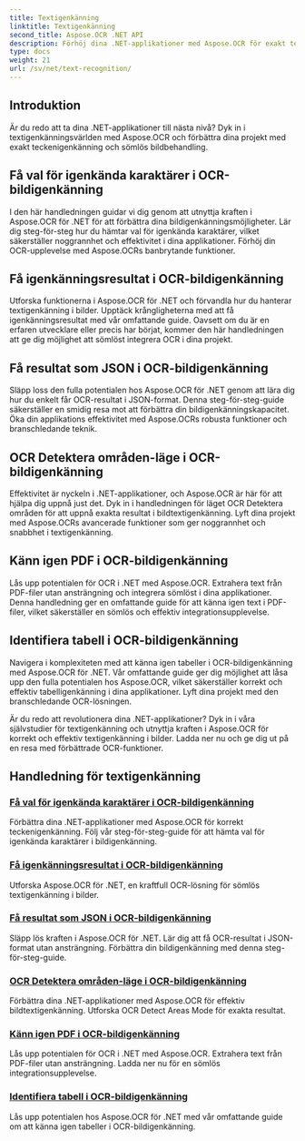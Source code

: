 ```yaml
---
title: Textigenkänning
linktitle: Textigenkänning
second_title: Aspose.OCR .NET API
description: Förhöj dina .NET-applikationer med Aspose.OCR för exakt teckenigenkänning. Upptäck självstudier för att få val, resultat och JSON-format i OCR-bildigenkänning.
type: docs
weight: 21
url: /sv/net/text-recognition/
---
```

## Introduktion

Är du redo att ta dina .NET-applikationer till nästa nivå? Dyk in i textigenkänningsvärlden med Aspose.OCR och förbättra dina projekt med exakt teckenigenkänning och sömlös bildbehandling.

## Få val för igenkända karaktärer i OCR-bildigenkänning

I den här handledningen guidar vi dig genom att utnyttja kraften i Aspose.OCR för .NET för att förbättra dina bildigenkänningsmöjligheter. Lär dig steg-för-steg hur du hämtar val för igenkända karaktärer, vilket säkerställer noggrannhet och effektivitet i dina applikationer. Förhöj din OCR-upplevelse med Aspose.OCRs banbrytande funktioner.

## Få igenkänningsresultat i OCR-bildigenkänning

Utforska funktionerna i Aspose.OCR för .NET och förvandla hur du hanterar textigenkänning i bilder. Upptäck krångligheterna med att få igenkänningsresultat med vår omfattande guide. Oavsett om du är en erfaren utvecklare eller precis har börjat, kommer den här handledningen att ge dig möjlighet att sömlöst integrera OCR i dina projekt.

## Få resultat som JSON i OCR-bildigenkänning

Släpp loss den fulla potentialen hos Aspose.OCR för .NET genom att lära dig hur du enkelt får OCR-resultat i JSON-format. Denna steg-för-steg-guide säkerställer en smidig resa mot att förbättra din bildigenkänningskapacitet. Öka din applikations effektivitet med Aspose.OCRs robusta funktioner och branschledande teknik.

## OCR Detektera områden-läge i OCR-bildigenkänning

Effektivitet är nyckeln i .NET-applikationer, och Aspose.OCR är här för att hjälpa dig uppnå just det. Dyk in i handledningen för läget OCR Detektera områden för att uppnå exakta resultat i bildtextigenkänning. Lyft dina projekt med Aspose.OCRs avancerade funktioner som ger noggrannhet och snabbhet i textigenkänning.

## Känn igen PDF i OCR-bildigenkänning

Lås upp potentialen för OCR i .NET med Aspose.OCR. Extrahera text från PDF-filer utan ansträngning och integrera sömlöst i dina applikationer. Denna handledning ger en omfattande guide för att känna igen text i PDF-filer, vilket säkerställer en sömlös och effektiv integrationsupplevelse.

## Identifiera tabell i OCR-bildigenkänning

Navigera i komplexiteten med att känna igen tabeller i OCR-bildigenkänning med Aspose.OCR för .NET. Vår omfattande guide ger dig möjlighet att låsa upp den fulla potentialen hos Aspose.OCR, vilket säkerställer korrekt och effektiv tabelligenkänning i dina applikationer. Lyft dina projekt med den branschledande OCR-lösningen.

Är du redo att revolutionera dina .NET-applikationer? Dyk in i våra självstudier för textigenkänning och utnyttja kraften i Aspose.OCR för korrekt och effektiv textigenkänning i bilder. Ladda ner nu och ge dig ut på en resa med förbättrade OCR-funktioner.
## Handledning för textigenkänning
### [Få val för igenkända karaktärer i OCR-bildigenkänning](./get-choices-for-recognized-characters/)
Förbättra dina .NET-applikationer med Aspose.OCR för korrekt teckenigenkänning. Följ vår steg-för-steg-guide för att hämta val för igenkända karaktärer i bildigenkänning.
### [Få igenkänningsresultat i OCR-bildigenkänning](./get-recognition-result/)
Utforska Aspose.OCR för .NET, en kraftfull OCR-lösning för sömlös textigenkänning i bilder.
### [Få resultat som JSON i OCR-bildigenkänning](./get-result-as-json/)
Släpp lös kraften i Aspose.OCR för .NET. Lär dig att få OCR-resultat i JSON-format utan ansträngning. Förbättra din bildigenkänning med denna steg-för-steg-guide.
### [OCR Detektera områden-läge i OCR-bildigenkänning](./ocr-detect-areas-mode/)
Förbättra dina .NET-applikationer med Aspose.OCR för effektiv bildtextigenkänning. Utforska OCR Detect Areas Mode för exakta resultat.
### [Känn igen PDF i OCR-bildigenkänning](./recognize-pdf/)
Lås upp potentialen för OCR i .NET med Aspose.OCR. Extrahera text från PDF-filer utan ansträngning. Ladda ner nu för en sömlös integrationsupplevelse.
### [Identifiera tabell i OCR-bildigenkänning](./recognize-table/)
Lås upp potentialen hos Aspose.OCR för .NET med vår omfattande guide om att känna igen tabeller i OCR-bildigenkänning.
